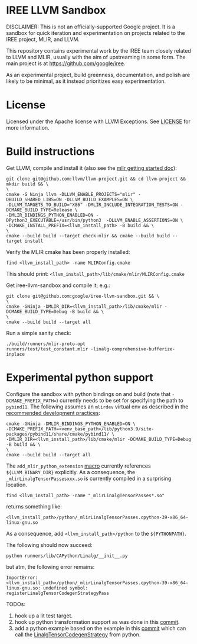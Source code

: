 # IREE LLVM Sandbox

DISCLAIMER: This is not an officially-supported Google project. It is a sandbox
for quick iteration and experimentation on projects related to the IREE project,
MLIR, and LLVM.

This repository contains experimental work by the IREE team closely related to
LLVM and MLIR, usually with the aim of upstreaming in some form. The main
project is at https://github.com/google/iree.

As an experimental project, build greenness, documentation, and polish are
likely to be minimal, as it instead prioritizes easy experimentation.

# License

Licensed under the Apache license with LLVM Exceptions. See [LICENSE](LICENSE)
for more information.

# Build instructions

Get LLVM, compile and install it (also see the
[mlir getting started doc](https://mlir.llvm.org/getting_started/)):

```
git clone git@github.com:llvm/llvm-project.git && cd llvm-project && mkdir build && \
\
cmake -G Ninja llvm -DLLVM_ENABLE_PROJECTS="mlir" -DBUILD_SHARED_LIBS=ON -DLLVM_BUILD_EXAMPLES=ON \
-DLLVM_TARGETS_TO_BUILD="X86" -DMLIR_INCLUDE_INTEGRATION_TESTS=ON -DCMAKE_BUILD_TYPE=Release \
-DMLIR_BINDINGS_PYTHON_ENABLED=ON -DPython3_EXECUTABLE=/usr/bin/python3  -DLLVM_ENABLE_ASSERTIONS=ON \
-DCMAKE_INSTALL_PREFIX=<llvm_install_path> -B build && \
\
cmake --build build --target check-mlir && cmake --build build --target install
```

Verify the MLIR cmake has been properly installed:

```
find <llvm_install_path> -name MLIRConfig.cmake
```

This should print: `<llvm_install_path>/lib/cmake/mlir/MLIRConfig.cmake`

Get iree-llvm-sandbox and compile it; e.g.:

```
git clone git@github.com:google/iree-llvm-sandbox.git && \
\
cmake -GNinja -DMLIR_DIR=<llvm_install_path>/lib/cmake/mlir -DCMAKE_BUILD_TYPE=Debug -B build && \
\
cmake --build build --target all
```

Run a simple sanity check:

```
./build/runners/mlir-proto-opt
runners/test/test_constant.mlir -linalg-comprehensive-bufferize-inplace
```

# Experimental python support

Configure the sandbox with python bindings on and build (note that
`-DCMAKE_PREFIX_PATH=`) currently needs to be set for specifying the path to
`pybind11`. The following assumes an `mlirdev` virtual env as described in the
[recommended development practices](https://mlir.llvm.org/docs/Bindings/Python/#recommended-development-practices):

```
cmake -GNinja -DMLIR_BINDINGS_PYTHON_ENABLED=ON \
-DCMAKE_PREFIX_PATH=<venv_base_path>/lib/python3.9/site-packages/pybind11/share/cmake/pybind11/ \
-DMLIR_DIR=<llvm_install_path>/lib/cmake/mlir -DCMAKE_BUILD_TYPE=Debug -B build && \
\
cmake --build build --target all
```

The `add_mlir_python_extension`
[macro](https://github.com/llvm/llvm-project/blob/e31c77b1827fa4dd3511f21af11cfab18ecf6d38/mlir/cmake/modules/AddMLIRPythonExtension.cmake#L76)
currently references `${LLVM_BINARY_DIR}` explicitly. As a consequence, the
`_mlirLinalgTensorPassesxxx.so` is currently compiled in a surprising location.

```
find <llvm_install_path> -name "_mlirLinalgTensorPasses*.so"
```

returns something like:

```
<llvm_install_path>/python/_mlirLinalgTensorPasses.cpython-39-x86_64-linux-gnu.so
```

As a consequence, add `<llvm_install_path>/python` to the `${PYTHONPATH}`.

The following should now succeed:

```
python runners/lib/CAPython/Linalg/__init__.py
```

but atm, the following error remains:

```
ImportError: <llvm_install_path>/python/_mlirLinalgTensorPasses.cpython-39-x86_64-linux-gnu.so: undefined symbol: registerLinalgTensorCodegenStrategyPass
```

TODOs:

1.  hook up a lit test target.
1.  hook up python transformation support as was done in this
    [commit](https://reviews.llvm.org/D99431).
1.  add a python example based on the example in this
    [commit](https://reviews.llvm.org/D99430) which can call the
    [LinalgTensorCodegenStrategy](https://github.com/google/iree-llvm-sandbox/blob/main/runners/LinalgTensorCodegenStrategy.cpp)
    from python.
